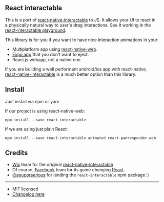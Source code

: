 React interactable
-------------------

This is a port of [react-native-interactable](https://github.com/wix/react-native-interactable) to JS. It allows your UI to react in a physically natural way to user's drag interactions. See it working in the [react-interactable playground](https://react-interactable.netlify.com/).

This library is for you if you want to have nice interaction animations in your:
* Multiplatform app using [react-native-web](https://github.com/necolas/react-native-web).
* [Expo app](https://expo.io/) that you don't want to eject.
* React.js webapp, not a native one.

If you are building a well performant android/ios app with react-native, [react-native-interactable](https://github.com/wix/react-native-interactable) is a much better option than this library.

## Install
Just install via npm or yarn

If our project is using react-native-web:
```
npm install --save react-interactable
```

If we are using just plain React:
```
npm install --save react-interactable animated react-panresponder-web
```


## Credits
* [Wix](https://wix.com) team for the original [react-native-interactable](https://github.com/wix/react-native-interactable)
* Of course, [Facebook](https://facebook.com) team for its game changing [React](https://reactjs.org/).
* [@souporserious](https://github.com/souporserious) for lending the `react-interactable` npm package :)

---

* [MIT licensed](LICENSE)
* [Changelog here](changelog.md)
